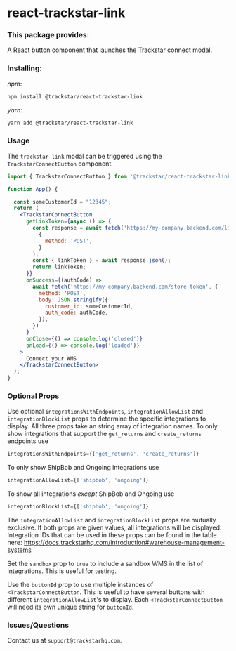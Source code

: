 # react-trackstar-link

### This package provides:

A [React](https://reactjs.org/) button component that launches the [Trackstar](https://www.trackstarhq.com/) connect modal.

### Installing:

_npm_:

```bash
npm install @trackstar/react-trackstar-link
```

_yarn_:

```bash
yarn add @trackstar/react-trackstar-link
```

### Usage

The `trackstar-link` modal can be triggered using the `TrackstarConnectButton` component.

```jsx
import { TrackstarConnectButton } from '@trackstar/react-trackstar-link';

function App() {

  const someCustomerId = "12345";
  return (
    <TrackstarConnectButton
      getLinkToken={async () => {
        const response = await fetch('https://my-company.backend.com/link-token',
          {
            method: 'POST',
          }
        );
        const { linkToken } = await response.json();
        return linkToken;
      }}
      onSuccess={(authCode) => 
        await fetch('https://my-company.backend.com/store-token', {
          method: 'POST',
          body: JSON.stringify({
            customer_id: someCustomerId,
            auth_code: authCode,
          }),
        })
      }
      onClose={() => console.log('closed')}
      onLoad={() => console.log('loaded')}
    >
      Connect your WMS
    </TrackstarConnectButton>
  );
}
```
### Optional Props

Use optional `integrationsWithEndpoints`, `integrationAllowList` and `integrationBlockList` props to determine the specific integrations to display. All three props take an string array of integration names.
To only show integrations that support the `get_returns` and `create_returns` endpoints use
```jsx
integrationsWithEndpoints={['get_returns', 'create_returns']}
```
To only show ShipBob and Ongoing integrations use
```jsx
integrationAllowList={['shipbob', 'ongoing']}
```
To show all integrations *except* ShipBob and Ongoing use
```jsx
integrationBlockList={['shipbob', 'ongoing']}
```
The `integrationAllowList` and `integrationBlockList` props are mutually exclusive. If both props are given values, all integrations will be displayed.
Integration IDs that can be used in these props can be found in the table here: https://docs.trackstarhq.com/introduction#warehouse-management-systems

Set the `sandbox` prop to `true` to include a sandbox WMS in the list of integrations. This is useful for testing.

Use the `buttonId` prop to use multiple instances of `<TrackstarConnectButton`. This is useful to have several buttons with different `integrationAllowList`'s to display. Each `<TrackstarConnectButton` will need its own unique string for `buttonId`.


### Issues/Questions
Contact us at `support@trackstarhq.com`.
